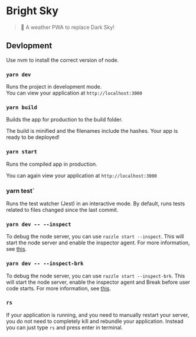 # Bright Sky

> 🔆 A weather PWA to replace Dark Sky!

## Devlopment

Use nvm to install the correct version of node.

### `yarn dev`

Runs the project in development mode.  
You can view your application at `http://localhost:3000`

### `yarn build`

Builds the app for production to the build folder.

The build is minified and the filenames include the hashes.
Your app is ready to be deployed!

### `yarn start`

Runs the compiled app in production.

You can again view your application at `http://localhost:3000`

### yarn test`

Runs the test watcher (Jest) in an interactive mode.
By default, runs tests related to files changed since the last commit.

### `yarn dev -- --inspect`

To debug the node server, you can use `razzle start --inspect`. This will start the node server and enable the inspector agent. For more information, see [this](https://nodejs.org/en/docs/inspector/).

### `yarn dev -- --inspect-brk`

To debug the node server, you can use `razzle start --inspect-brk`. This will start the node server, enable the inspector agent and Break before user code starts. For more information, see [this](https://nodejs.org/en/docs/inspector/).

### `rs`

If your application is running, and you need to manually restart your server, you do not need to completely kill and rebundle your application. Instead you can just type `rs` and press enter in terminal.
